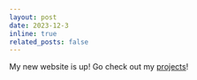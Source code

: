 ```yaml
---
layout: post
date: 2023-12-3
inline: true
related_posts: false
---
```


My new website is up!
Go check out my [projects](/projects)!
